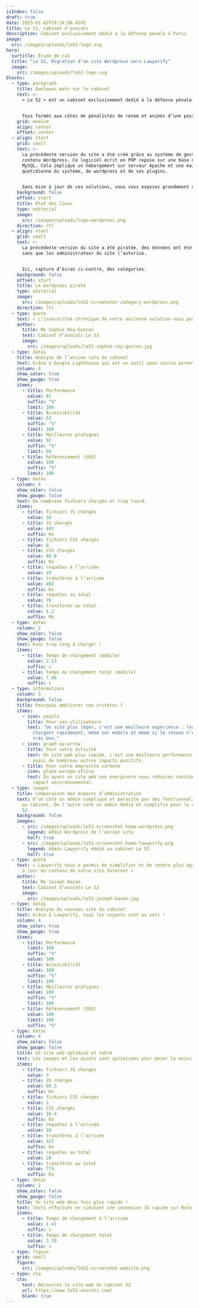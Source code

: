 ```yaml
---
isIndex: false
draft: true
date: 2023-01-02T19:34:08.410Z
title: Le 52, cabinet d’avocats
description: Cabinet exclusivement dédié à la défense pénale à Paris
image:
  src: /images/uploads/le52-logo.svg
hero:
  surtitle: Étude de cas
  title: "Le 52, Migration d’un site Wordpress vers Lawyerify"
  image:
    src: /images/uploads/le52-logo.svg
blocks:
  - type: paragraph
    title: Quelques mots sur le cabinet
    text: >-
      « Le 52 » est un cabinet exclusivement dédié à la défense pénale.


      Tous formés aux côtés de pénalistes de renom et animés d’une passion commune pour la défense, Morgane Le Hir, Joseph Hazan, Sophie Rey-Gascon et Margot Pugliese, ont souhaité fonder une structure qui se consacre quotidiennement à tous les domaines du droit pénal : droit pénal général, droit pénal des affaires, droit pénal fiscal, droit pénal international, droit pénal de l’environnement, droit de la presse…
    grid: medium
    align: center
    offset: center
  - align: start
    grid: small
    text: >-
      La précédente version du site a été créé grâce au système de gestion de
      contenu Wordpress. Ce logiciel écrit en PHP repose sur une base de données
      MySQL. Cela implique un hébergement sur serveur Apache et une maintenance
      quotidienne du système, de wordpress et de ses plugins.


      Sans mise à jour de ces solutions, vous vous exposez grandement au piratage de votre site web.
    background: false
    offset: start
    title: État des lieux
    type: editorial
    image:
      src: /images/uploads/logo-wordpress.png
    direction: rtl
  - align: start
    grid: small
    text: >-
      La précédente version du site a été piratée, des données ont été ajoutées
      sans que les administrateur du site l’autorise.


      Ici, capture d’écran ci-contre, des catégories. 
    background: false
    offset: start
    title: Le wordpress piraté
    type: editorial
    image:
      src: /images/uploads/le52-screenshot-category-wordpress.png
    direction: ltr
  - type: quote
    text: « L’insécuritué chronique de notre ancienne solution nous pesait »
    author:
      title: Me Sophie Rey-Gascon
      text: Cabinet d’avocats Le 52
      image:
        src: /images/uploads/le52-sophie-rey-gascon.jpg
  - type: datas
    title: Analyse de l’ancien site du cabinet
    text: Grâce à Google Lighthouse qui est un outil open source permettant de mesurer la qualité des pages Web. Voici, ci-dessous, le test de la page d’accueil sur mobile.
    column: 4
    show_color: true
    show_gauge: true
    items:
      - title: Performance
        value: 81
        suffix: "%"
        limit: 100
      - title: Accessibilité
        value: 63
        suffix: "%"
        limit: 100
      - title: Meilleures pratiques
        value: 92
        suffix: "%"
        limit: 99
      - title: Référencement (SE0)
        value: 100
        suffix: "%"
        limit: 100
  - type: datas
    column: 4
    show_color: false
    show_gauge: false
    text: De nombreux fichiers chargés et trop lourd.
    items:
      - title: fichiers JS chargés
        value: 16
      - title: JS chargés
        value: 443
        suffix: Ko
      - title: fichiers CSS chargés
        value: 8
      - title: CSS chargés
        value: 40.8
        suffix: Ko
      - title: requêtes à l’arrivée
        value: 19
      - title: transférés à l’arrivée
        value: 402
        suffix: Ko
      - title: requêtes au total
        value: 78
      - title: transférés au total
        value: 1.2
        suffix: Mo
  - type: datas
    column: 2
    show_color: false
    show_gauge: false
    text: Donc trop long à charger !
    items:
      - title: Temps de chargement (mobile)
        value: 2.23
        suffix: s
      - title: Temps de chargement total (mobile)
        value: 7.88
        suffix: s
  - type: informations
    column: 3
    background: false
    title: Pourquoi améliorer ces critères ?
    items:
      - icon: people
        title: Pour vos utilisateurs
        text: "Un site plus léger, c'est une meilleure expérience : les pages se
          chargent rapidement, même sur mobile et même si le réseau n'est pas
          très bon."
      - icon: graph-up-arrow
        title: Pour votre activité
        text: Un site web plus rapide, c'est une meilleure performance business. Cela a
          aussi de nombreux autres impacts positifs.
      - title: Pour votre empreinte carbone
        icon: globe-europe-africa
        text: En ayant un site web non énergivore vous réduirez considérablement votre
          impact environnemental.
  - type: images
    title: Comparaison des espaces d’administration
    text: D’un côté un admin compliqué et parasité par des fonctionnalités inutiles
      au cabinet. De l’autre coté un admin dédié et simplifié pour le cabinet Le
      52.
    background: false
    images:
      - src: /images/uploads/le52-screenshot-home-wordpress.png
        legend: Admin Wordpress de l’ancien site
        half: true
      - src: /images/uploads/le52-screenshot-home-lawyerify.png
        legend: Admin Lawyerify dédié au cabinet Le 52
        half: true
  - type: quote
    text: « Lawyerify nous a permis de simplifier et de rendre plus agréable la mise
      à jour du contenu de notre site Internet »
    author:
      title: Me Joseph Hazan
      text: Cabinet d’avocats Le 52
      image:
        src: /images/uploads/le52-joseph-hazan.jpg
  - type: datas
    title: Analyse du nouveau site du cabinet
    text: Grâce à Lawyerify, tous les voyants sont au vert !
    column: 4
    show_color: true
    show_gauge: true
    items:
      - title: Performance
        limit: 100
        suffix: "%"
        value: 100
      - title: Accessibilité
        value: 100
        suffix: "%"
        limit: 100
      - title: Meilleures pratiques
        value: 100
        suffix: "%"
        limit: 100
      - title: Référencement (SE0)
        value: 100
        limit: 100
        suffix: "%"
  - type: datas
    column: 4
    show_color: false
    show_gauge: false
    title: Un site web optimisé et sobre
    text: Les images et les assets sont optimisées pour peser le moins lourd possible.
    items:
      - title: fichiers JS chargés
        value: 3
      - title: JS chargés
        value: 68.3
        suffix: Ko
      - title: fichiers CSS chargés
        value: 2
      - title: CSS chargés
        value: 16.4
        suffix: Ko
      - title: requêtes à l’arrivée
        value: 10
      - title: transférés à l’arrivée
        value: 323
        suffix: Ko
      - title: requêtes au total
        value: 28
      - title: transférés au total
        value: 779
        suffix: Ko
  - type: datas
    column: 2
    show_color: false
    show_gauge: false
    title: Un site web deux fois plus rapide !
    text: Tests effectués en simulant une connexion 3G rapide sur Moto G4
    items:
      - title: Temps de chargement à l’arrivée
        value: 1.41
        suffix: s
      - title: Temps de chargement total
        value: 3.70
        suffix: s
  - type: figure
    grid: small
    figure:
      src: /images/uploads/le52-screenshot-website.png
  - type: cta
    cta:
      text: Découvrez le site web du cabinet 52
      url: https://www.le52-avocats.com/
      blank: true
---
```

